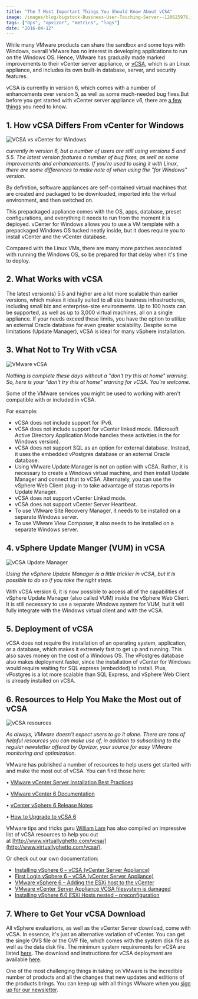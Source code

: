 ```yaml
---
title: "The 7 Most Important Things You Should Know About vCSA"
image: /images/blog/bigstock-Business-User-Touching-Server--120625976.jpg
tags: ["Ops", "opvizor", "metrics", "logs"]
date: "2016-04-12"
---
```


While many VMware products can share the sandbox and some toys with Windows, overall VMware has no interest in developing applications to run on the Windows OS. Hence, VMware has gradually made marked improvements to their vCenter server appliance, or [vCSA](http://www.vmwarearena.com/vsphere-6-0-whats-new-in-vcenter-server-appliancevcsa-6-0/), which is an Linux appliance, and includes its own built-in database, server, and security features. 

vCSA is currently in version 6, which comes with a number of enhancements over version 5, as well as some much-needed bug fixes.But before you get started with vCenter server appliance v6, there are [a few things](http://searchvmware.techtarget.com/tip/Top-10-things-to-know-about-vCenter-Server-Appliance) you need to know. 

## **1\. How vCSA Differs From vCenter for Windows**

![VCSA vs vCenter for Windows](/images/blog/bigstock-Business-User-Touching-Server--120625976.jpg)

_currently in version 6, but a number of users are still using versions 5 and 5.5. The latest version features a number of bug fixes, as well as some improvements and enhancements. If you're used to using it with Linux, there are some differences to make note of when using the "for Windows" version._

By definition, software appliances are self-contained virtual machines that are created and packaged to be downloaded, imported into the virtual environment, and then switched on. 

This prepackaged appliance comes with the OS, apps, database, preset configurations, and everything it needs to run from the moment it is deployed. vCenter for Windows allows you to use a VM template with a prepackaged Windows OS tucked neatly inside, but it does require you to install vCenter and the vCenter database. 

Compared with the Linux VMs, there are many more patches associated with running the Windows OS, so be prepared for that delay when it's time to deploy. 

## **2\. What Works with vCSA** 

The latest version(s) 5.5 and higher are a lot more scalable than earlier versions, which makes it ideally suited to all size business infrastructures, including small biz and enterprise-size environments. Up to 100 hosts can be supported, as well as up to 3,000 virtual machines, all on a single appliance. If your needs exceed these limits, you have the option to utilize an external Oracle database for even greater scalability. Despite some limitations (Update Manager), vCSA is ideal for many vSphere installation. 

## **3\. What Not to Try With vCSA**

![VMware vCSA](/images/blog/shield-98378_640.jpg)

_Nothing is complete these days without a "don't try this at home" warning. So, here is your "don't try this at home" warning for vCSA. You're welcome._

Some of the VMware services you might be used to working with aren't compatible with or included in vCSA. 

For example: 

- vCSA does not include support for IPv6. 
- vCSA does not include support for vCenter linked mode. (Microsoft Active Directory Application Mode handles these activities in the for Windows version). 
- vCSA does not support SQL as an option for external database. Instead, it uses the embedded vPostgres database or an external Oracle database. 
- Using VMware Update Manager is not an option with vCSA. Rather, it is necessary to create a Windows virtual machine, and then install Update Manager and connect that to vCSA. Alternately, you can use the vSphere Web Client plug-in to take advantage of status reports in Update Manager. 
- vCSA does not support vCenter Linked mode. 
- vCSA does not support vCenter Server Heartbeat. 
- To use VMware Site Recovery Manager, it needs to be installed on a separate Windows server. 
- To use VMware View Composer, it also needs to be installed on a separate Windows server. 

## **4\. vSphere Update Manger (VUM) in vCSA**

![vCSA Update Manager](/images/blog/bigstock-Software-Update-Key-On-Keyboar-94261373.jpg)

_Using the vSphere Update Manager is a little trickier in vCSA, but it is possible to do so if you take the right steps._

With vCSA version 6, it is now possible to access all of the capabilities of vSphere Update Manager (also called VUM) inside the vSphere Web Client. It is still necessary to use a separate Windows system for VUM, but it will fully integrate with the Windows virtual client and with the vCSA. 

## **5\. Deployment of vCSA** 

vCSA does not require the installation of an operating system, application, or a database, which makes it extremely fast to get up and running. This also saves money on the cost of a Windows OS. The vPostgres database also makes deployment faster, since the installation of vCenter for Windows would require waiting for SQL express (embedded) to install. Plus, vPostgres is a lot more scalable than SQL Express, and vSphere Web Client is already installed on vCSA. 

## **6\. Resources to Help You Make the Most out of vCSA**

![vCSA resources](/images/blog/bigstock-Man-Hand-writing-Resource-with-107073794.jpg)

_As always, VMware doesn't expect users to go it alone. There are tons of helpful resources you can make use of, in addition to subscribing to the regular newsletter offered by Opvizor, your source for easy VMware monitoring and optimization._

VMware has published a number of resources to help users get started with and make the most out of vCSA. You can find those here:

• [VMware vCenter Server Installation Best Practices](http://kb.vmware.com/selfservice/microsites/search.do?language=en_US&cmd=displayKC&externalId=2052334)

• [VMware vCenter 6 Documentation](http://pubs.vmware.com/vsphere-60/index.jsp)

• [vCenter vSphere 6 Release Notes](https://www.vmware.com/support/vsphere6/doc/vsphere-esxi-vcenter-server-60-release-notes.html)

• [How to Upgrade to vCSA 6](http://blog.vmpros.nl/2015/12/18/vmware-updating-vcenter-server-appliance-6-0-to-update-1/)

VMware tips and tricks guru [William Lam](https://twitter.com/lamw) has also compiled an impressive list of vCSA resources to help you out at [http://www.virtuallyghetto.com/vcsa/](http://www.virtuallyghetto.com/vcsa/).

Or check out our own documentation:

- [Installing vSphere 6 – vCSA (vCenter Server Appliance)](/blog/installing-vsphere-6-vcsa-vcenter-server-appliance/)[](/blog/installing-vsphere-6-vcsa-vcenter-server-appliance/)
- [First Login vSphere 6 – vCSA (vCenter Server Appliance)](/blog/first-login-vsphere-6-vcsa-vcenter-server-appliance/)
- [VMware vSphere 6 – Adding the ESXi host to the vCenter](/blog/vmware-vsphere-6-adding-the-esxi-host-to-the-vcenter/)
- [VMware vCenter Server Appliance VCSA filesystem is damaged](/blog/vmware-vcenter-server-appliance-vcsa-filesystem-is-damaged/)
- [Installing vSphere 6.0 ESXi Hosts nested – preconfiguration](/blog/installing-vsphere-6-0-esxi-hosts-nested-preconfiguration/)

## **7\. Where to Get Your vCSA Download**

All vSphere evaluations, as well as the vCenter Server download, come with vCSA. In essence, it's just an alternative variation of vCenter. You can get the single OVS file or the OVF file, which comes with the system disk file as well as the data disk file. The minimum system requirements for vCSA are listed [here](https://kb.vmware.com/selfservice/documentLinkInt.do?micrositeID=&popup=true&languageId=&externalID=2005086). The download and instructions for vCSA deployment are available [here](https://kb.vmware.com/selfservice/microsites/search.do?language=en_US&cmd=displayKC&externalId=2007619).

One of the most challenging things in taking on VMware is the incredible number of products and all the changes that new updates and editions of the products brings. You can keep up with all things VMware when you [sign up for our newsletter](https://mediashower.com/ce2/39435/6/177).
